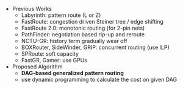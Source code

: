 * Previous Works
	* Labyrinth: pattern route (L or Z)
	* FastRoute: congestion driven Steiner tree / edge shifting 
	* FastRoute 2.0: monotonic routing (for 2-pin nets)
	* PathFinder: negotiation based rip-up and reroute
	* NCTU-GR: history term gradually wear off
	* BOXRouter, SideWinder, GRIP: concurrent routing (use ILP)
	* SPRoute: soft capacity
	* FastGR, Gamer: use GPUs
* Proposed Algorithm
	* **DAG-based generalized pattern routing**
	* use dynamic programming to calculate the cost on given DAG
